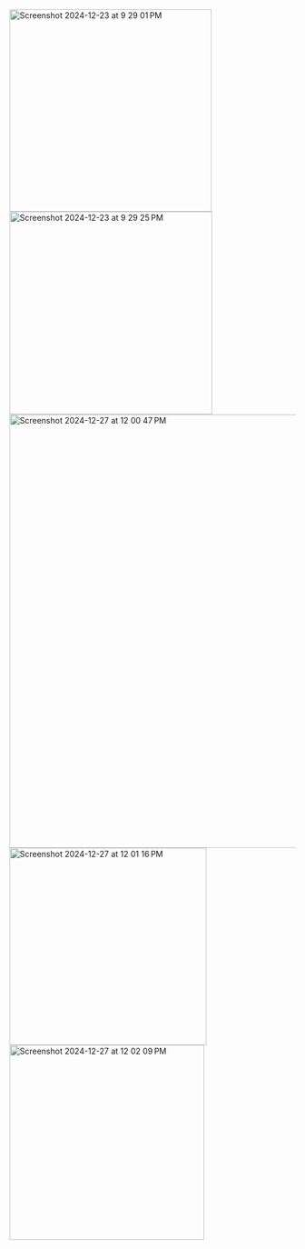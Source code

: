<img width="356" alt="Screenshot 2024-12-23 at 9 29 01 PM" src="https://github.com/user-attachments/assets/3aa6a221-2675-4583-b961-ffc31703cd55" />
<img width="357" alt="Screenshot 2024-12-23 at 9 29 25 PM" src="https://github.com/user-attachments/assets/998e52e6-c0b7-4774-91f3-1973b128e401" />
<img width="763" alt="Screenshot 2024-12-27 at 12 00 47 PM" src="https://github.com/user-attachments/assets/614519c1-1732-4f22-96f8-ea75fbc00fb2" />
<img width="347" alt="Screenshot 2024-12-27 at 12 01 16 PM" src="https://github.com/user-attachments/assets/34c40088-8ada-4dbf-870f-15f53ee99695" />
<img width="343" alt="Screenshot 2024-12-27 at 12 02 09 PM" src="https://github.com/user-attachments/assets/b83485d1-afc9-4b47-8f8e-4ef8d5bfe779" />

